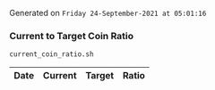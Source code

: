 Generated on `Friday 24-September-2021 at 05:01:16`

### Current to Target Coin Ratio
`current_coin_ratio.sh`

Date|Current|Target|Ratio
---|---|---|---
